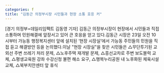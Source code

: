 ```yaml
---
categories: f
title: "김동근 의정부시장 시민들과 현장 소통 호응 커"
---
```

[경기 의정부=데일리임팩트 김동영 기자] 김동근 의정부시장이 현장에서 시민들과 직접 소통하며 민원해결에 앞장서고 있어 큰 호응을 얻고 있다.김동근 시장은 23일 오전 10시부터 가능동 행정복지센터 앞에 설치된 ‘현장 시장실’에서 가능동 주민들의 민원을 직접 듣고 해결방안 등을 논의했다.이날 "현장 시장실"을 찾은 시민들은 △무단투기된 교외선 주변 쓰레기 처리 문제, △노후주택 재개발 문제, △흥선교차로 주변 보도블럭 교체, △평생교육원 강좌 수강신청 불편 해소 요구, △행복누리공원 내 노후화된 체육시설 교체, △북부치안센터 앞 휴식